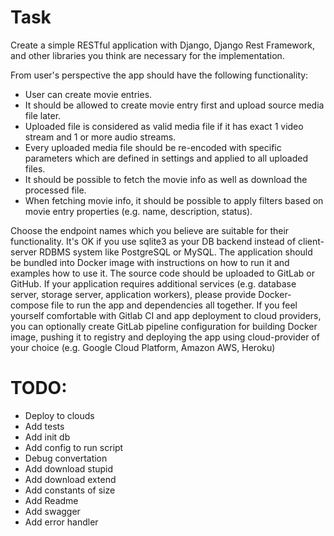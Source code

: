 # Task

Create a simple RESTful application with Django, Django Rest Framework, and other libraries you think are necessary for the implementation.

From user's perspective the app should have the following functionality:
- User can create movie entries.
- It should be allowed to create movie entry first and upload source media file later.
- Uploaded file is considered as valid media file if it has exact 1 video stream and 1 or more audio streams.
- Every uploaded media file should be re-encoded with specific parameters which are defined in settings and applied to all uploaded files.
- It should be possible to fetch the movie info as well as download the processed file.
- When fetching movie info, it should be possible to apply filters based on movie entry properties (e.g. name, description, status).

Choose the endpoint names which you believe are suitable for their functionality.
It's OK if you use sqlite3 as your DB backend instead of client-server RDBMS system like PostgreSQL or MySQL.
The application should be bundled into Docker image with instructions on how to run it and examples how to use it.
The source code should be uploaded to GitLab or GitHub.
If your application requires additional services (e.g. database server, storage server, application workers), please provide Docker-compose file to run the app and dependencies all together.
If you feel yourself comfortable with Gitlab CI and app deployment to cloud providers, you can optionally create GitLab pipeline configuration for building Docker image, pushing it to registry and deploying the app using cloud-provider of your choice (e.g. Google Cloud Platform, Amazon AWS, Heroku)


# TODO:
 * Deploy to clouds
 * Add tests
 * Add init db
 * Add config to run script
 * Debug convertation
 * Add download stupid
 * Add download extend
 * Add constants of size
 * Add Readme
 * Add swagger
 * Add error handler
